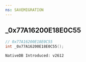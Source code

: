 ```yaml
---
ns: SAVEMIGRATION 
---
```


## _0x77A16200E18E0C55

```c
// 0x77A16200E18E0C55 
int _0x77A16200E18E0C55();
```

```
NativeDB Introduced: v2612
```


